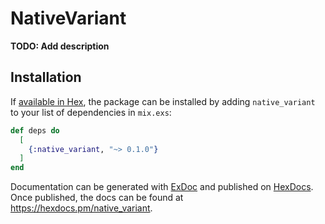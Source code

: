 # NativeVariant

**TODO: Add description**

## Installation

If [available in Hex](https://hex.pm/docs/publish), the package can be installed
by adding `native_variant` to your list of dependencies in `mix.exs`:

```elixir
def deps do
  [
    {:native_variant, "~> 0.1.0"}
  ]
end
```

Documentation can be generated with [ExDoc](https://github.com/elixir-lang/ex_doc)
and published on [HexDocs](https://hexdocs.pm). Once published, the docs can
be found at <https://hexdocs.pm/native_variant>.

